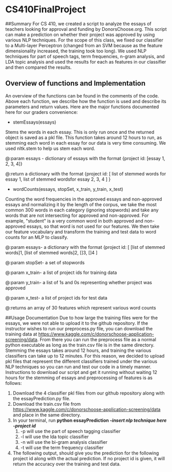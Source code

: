 # CS410FinalProject
##Summary
For CS 410, we created a script to analyze the essays of teachers looking for approval and funding by DonorsChoose.org.  This script can make a prediction on whether their project was approved by using various NLP techniques.  For the scope of this class, we fixed our classifier to a Multi-layer Perceptron (changed from an SVM because as the feature dimensionality increased, the training took too long).  We used NLP techniques for part of speech tags, term frequencies, n-gram analysis, and LDA topic analysis and used the results for each as features in our classifier and then compared the results.
## Overview of functions and Implementation
An overview of the functions can be found in the comments of the code.  Above each function, we describe how the function is used and describe its parameters and return values.  Here are the major functions documented here for our graders convenience:
* stemEssays(essays)

Stems the words in each essay.  This is only run once and the returned object is saved as a pkl file.  This function takes around 12 hours to run, as stemming each word in each essay for our data is very time consuming.  We used nltk.stem to help us stem each word.

@:param essays - dictionary of essays with the format {project id: [essay 1, 2, 3, 4]}

@:return a dictionary with the format {project id: [ list of stemmed words for essay 1, list of stemmed wordsfor essay 2, 3, 4 ] }
* wordCounts(essays, stopSet, x_train, y_train, x_test)

Counting the word frequencies in the approved essays and non-approved essays and normalizing it by the length of the corpus, we take the most common 300 words in each category (ignoring stopwords) and take any words that are not intersecting for approved and non-approved.  For example, "student" is a very common word in both approved and non-approved essays, so that word is not used for our features.  We then take our feature vocabulary and transform the training and test data to word counts for an MLP to classify.

@:param essays- a dictionary with the format {project id: [ [list of stemmed words]1, [list of stemmed words]2, []3, []4 ]

@:param stopSet- a set of stopwords

@:param x_train- a list of project ids for training data

@:param y_train- a list of 1s and 0s representing whether project was approved

@:param x_test- a list of project ids for test data

@:returns an array of 30 features which represent various word counts

##Usage Documentation
Due to how large the training files were for the essays, we were not able to upload it to the github repository.  If the instructor wishes to run our preprocess.py file, you can download the training data at https://www.kaggle.com/c/donorschoose-application-screening/data.  From there you can run the preprocess file as a normal python executable as long as the train.csv file is in the same directory.  Stemming the essays takes around 12 hours, and training the various classifiers can take up to 12 minutes. For this reason, we decided to upload pkl files that represent the different classifiers trained under the various NLP techniques so you can run and test our code in a timely manner.  Instructions to download our script and get it running without waiting 12 hours for the stemming of essays and preprocessing of features is as follows:
1. Download the 4 classifier pkl files from our github repository along with the essayPrediction.py file.
1. Download the train.csv file from https://www.kaggle.com/c/donorschoose-application-screening/data and place in the same directory.
1. In your terminal, run **python essayPrediction -*insert nlp technique here* -*project id***
    1. -p will use the part of speech tagging classifier
    1. -l will use the lda topic classifier
    1. -n will use the bi-gram analysis classifier
    1. -t will use the term frequency classifier
1. The following output, should give you the prediction for the following project id along with the actual prediction.  If no project id is given, it will return the accuracy over the training and test data.
